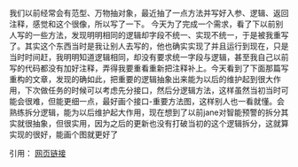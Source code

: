 我们以前经常会有范型、万物抽对象，最近抽了一点方法并写好入参、逻辑、返回注释，感觉和这个很像，所以写了一下。
今天为了完成一个需求，看了下以前别人写的一些方法，发现明明相同的逻辑却字段不统一、实现不统一，于是被我重写了。其实这个东西当时是我让别人去写的，他也确实实现了并且运行到现在，只是当时时间赶，我明明知道逻辑相同，却没有要求统一字段与逻辑，甚至我自己以前写的代码都没有加好注释，弄得我要重看重新把注释补上。今天看到了下面那篇写重构的文章，发现的确如此，把重要的逻辑抽象出来能为以后的维护起到很大作用，下次做任务的时候可以考虑先分接口，然后分逻辑方法，这样虽然当初当时可能会很难，但能更细一点，最好画个接口-重要方法图，这样别人也一看就懂。会熟练拆分逻辑，能为以后维护起大作用，现在想到了以前jane对智能预警的拆分其实就很抽象，但很实用，因为之后的更新也没有打破当初的这个逻辑拆分，这就算实现的很好，能画个图就更好了

引用：
[网页链接](https://mp.weixin.qq.com/s/Fsw-HqGvQ9V_7IFGwAYUNA?spm_id_from=333.999.rich-text.link.click)